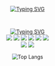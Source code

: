 <div align="center">

[![Typing SVG](https://readme-typing-svg.demolab.com?font=Fira+Code&duration=2000&pause=1000&color=000000&center=true&width=435&lines=Hi%2CI'm+sesam)](https://git.io/typing-svg)

<!--

단순히 코드를 작성하는 것 이상의 가치를 추구하며, 
<br>항상 일의 목적과 효율성을 고민합니다.
<br>회사의 목표와 제 목표를 일치시키며, 
<br>이를 통해 열정적으로 오래 일할 수 있는 개발자가 되겠습니다.

<p align="center">
  <img src="https://github.com/user-attachments/assets/6587a5ca-323c-4676-839a-b7d29f584393" alt="ai-generated" width="20%" height="20%" />
</p>





[![Typing SVG](https://readme-typing-svg.demolab.com?font=Archivo+Narrow&size=17&duration=10&pause=1000&color=000000&repeat=false&width=435&lines=+%E2%9C%94+me)](https://git.io/typing-svg)
   <br><a href="https://sesam-dev.tistory.com"><img src="https://img.shields.io/badge/Tistoty-000000?style=flat&logo=tistory&logoColor=white"/> 
<br> `📫 email: lsi6601@gmail.com`


<!--Typing SVG](https://readme-typing-svg.demolab.com?font=Archivo+Narrow&size=17&duration=10&pause=1000&color=000000&repeat=false&width=435&height=25&lines=+%E2%9C%94+contact)
-->

<br>

[![Typing SVG](https://readme-typing-svg.demolab.com?font=Archivo+Narrow&size=17&duration=10&pause=1000&color=000000&repeat=false&width=435&lines=+%E2%9C%94+studying)](https://git.io/typing-svg)
  <br>
     <img src="https://img.shields.io/badge/Java-004088?style=flat&logo&logoColor=white"/>
     <img src="https://img.shields.io/badge/Sping-6DB33F?style=flat&logo&logoColor=white"/>
     <img src="https://img.shields.io/badge/MySQL-4479A1?style=flat&logo&logoColor=white"/>
     <img src="https://img.shields.io/badge/Kafka-231F20?style=flat&logo&logoColor=white"/>
     <img src="https://img.shields.io/badge/MSA-7D64FF?style=flat&logo&logoColor=white"/>
     <img src="https://img.shields.io/badge/Docker-2496ED?style=flat&logo&logoColor=white"/>
  <br>
     <img src="https://img.shields.io/badge/JavaScript-F7DF1E?style=flat&logo&logoColor=white"/>
     <img src="https://img.shields.io/badge/React-61DAFB?style=flat&logo&logoColor=white"/>
  
![Top Langs](https://github-readme-stats.vercel.app/api/top-langs/?username=sesam-me&layout=compact)

<br>

</div>













<!--
[![Typing SVG](https://readme-typing-svg.demolab.com?font=Archivo+Narrow&size=17&duration=10&pause=1000&color=000000&repeat=false&width=435&lines=+%E2%9C%94+Git+State)](https://git.io/typing-svg)
 <br> ![Anurag's GitHub stats](https://github-readme-stats.vercel.app/api?username=sesam-me&show_icons=true&text_color=black&ring_color=A6B237)
 -->






<!--
![Anurag's GitHub stats](https://github-readme-stats.vercel.app/api?username=sesam-me&show_icons=true&theme=transparent)


<!--
**sesam-me/sesam-me** is a ✨ _special_ ✨ repository because its `README.md` (this file) appears on your GitHub profile.
-->

<!--
Here are some ideas to get you started:

- 🔭 I’m currently working on ...
- 🌱 I’m currently learning ...
- 👯 I’m looking to collaborate on ...
- 🤔 I’m looking for help with ...
- 💬 Ask me about ...
- 📫 How to reach me: ...
- 😄 Pronouns: ...
- ⚡ Fun fact: ...
-->

<!-- <h3>
  
[![Typing SVG](https://readme-typing-svg.demolab.com?font=Archivo+Narrow&size=17&duration=10&pause=1000&color=000000&repeat=false&width=435&lines=+%E2%9C%94+me)](https://git.io/typing-svg)
 
 :heavy_check_mark:  studying
  <br><img src="https://img.shields.io/badge/Java-004088?style=flat&logo=&logoColor=white"/>

<br> :heavy_check_mark:  State
  < -->
